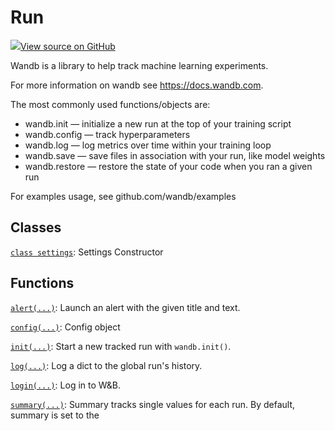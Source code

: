 # Run

<!-- Insert buttons and diff -->


[![](https://www.tensorflow.org/images/GitHub-Mark-32px.png)View source on GitHub](https://www.github.com/wandb/client/tree/master/wandb/__init__.py)




Wandb is a library to help track machine learning experiments.


For more information on wandb see https://docs.wandb.com.

The most commonly used functions/objects are:
- wandb.init — initialize a new run at the top of your training script
- wandb.config — track hyperparameters
- wandb.log — log metrics over time within your training loop
- wandb.save — save files in association with your run, like model weights
- wandb.restore — restore the state of your code when you ran a given run

For examples usage, see github.com/wandb/examples

## Classes

[`class settings`](./Run/settings.md): Settings Constructor

## Functions

[`alert(...)`](./Run/alert.md): Launch an alert with the given title and text.

[`config(...)`](./Run/config.md): Config object

[`init(...)`](./Run/init.md): Start a new tracked run with `wandb.init()`.

[`log(...)`](./Run/log.md): Log a dict to the global run's history.

[`login(...)`](./Run/login.md): Log in to W&B.

[`summary(...)`](./Run/summary.md): Summary tracks single values for each run. By default, summary is set to the

